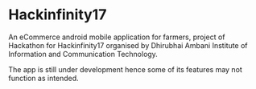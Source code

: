 # Hackinfinity17
An eCommerce android mobile application for farmers, project of Hackathon for Hackinfinity17 organised by Dhirubhai Ambani Institute of Information and Communication Technology.

The app is still under development hence some of its features may not function as intended.
